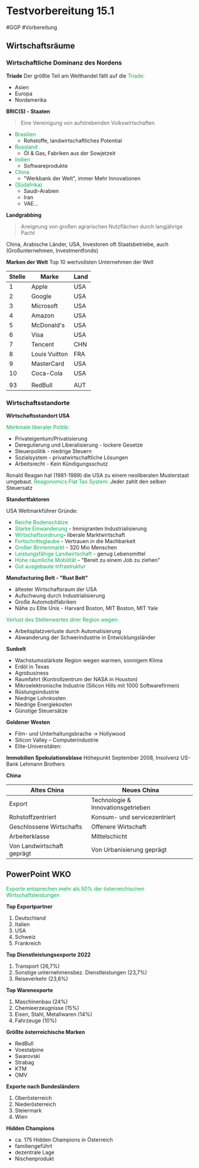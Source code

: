 # Testvorbereitung 15.1
#GGP #Vorbereitung 

## Wirtschaftsräume

### Wirtschaftliche Dominanz des Nordens

**Triade**
Der größte Teil am Welthandel fällt auf die <span style="color:#00b050">Triade:</span>
- Asien
- Europa
- Nordamerika

**BRIC(S) - Staaten**

>Eine Vereinigung von aufstrebenden Volkswirtschaften

- <span style="color:#00b050">Brasilien</span>
	- Rohstoffe, landwirtschaftliches Potential
- <span style="color:#00b050">Russland</span>
	- Öl & Gas, Fabriken aus der Sowjetzeit
- <span style="color:#00b050">Indien</span>
	- Softwareprodukte
- <span style="color:#00b050">China</span>
	- "Werkbank der Welt", immer Mehr Innovationen
- <span style="color:#00b050">(Südafrika)</span>
	- Saudi-Arabien
	- Iran
	- VAE...


**Landgrabbing**
 >Aneignung von großen agrarischen Nutzflächen durch langjährige Pacht

China, Arabische Länder, USA,
Investoren oft Staatsbetriebe, auch (Großunternehmen, Investmentfonds)

**Marken der Welt**
Top 10 wertvollsten Unternehmen der Welt

| **Stelle** | **Marke** | **Land** |
| ---- | ---- | ---- |
| 1 | Apple | USA |
| 2 | Google | USA |
| 3 | Microsoft | USA |
| 4 | Amazon | USA |
| 5 | McDonald's | USA |
| 6 | Visa | USA |
| 7 | Tencent | CHN |
| 8 | Louis Vuitton | FRA |
| 9 | MasterCard | USA |
| 10 | Coca-Cola | USA |
|  |  |  |
| 93 | RedBull | AUT |
### Wirtschaftsstandorte

**Wirtschaftsstandort USA**

<span style="color:#00b050">Merkmale liberaler Politik:</span>
- Privateigentum/Privatisierung
- Deregulierung und Liberalisierung - lockere Gesetze
- Steuerpolitik - niedrige Steuern
- Sozialsystem - privatwirtschaftliche Lösungen 
- Arbeitsrecht - Kein Kündigungsschutz

Ronald Reagan hat (1981-1989) die USA zu einem neoliberalen Musterstaat umgebaut. <span style="color:#00b050">Reagonomics</span> 
<span style="color:#00b050">Flat Tax System:</span> Jeder zahlt den selben Steuersatz

**Standortfaktoren**

USA Weltmarkführer Gründe:
- <span style="color:#00b050">Reiche Bodenschätze</span>
- <span style="color:#00b050">Starke Einwanderung</span> - Immigranten Industrialisierung
- <span style="color:#00b050">Wirtschaftsordnung</span>- liberale Marktwirtschaft
- <span style="color:#00b050">Fortschrittsglaube</span> - Vertrauen in die Machbarkeit
- <span style="color:#00b050">Großer Binnenmarkt</span> - 320 Mio Menschen
- <span style="color:#00b050">Leistungsfähige Landwirtschaft</span> - genug Lebensmittel
- <span style="color:#00b050">Hohe räumliche Mobilität</span> - "Bereit zu einem Job zu ziehen"
- <span style="color:#00b050">Gut ausgebaute Infrastruktur</span>

**Manufacturing Belt - "Rust Belt"**
- ältester Wirtschaftsraum der USA
- Aufschwung durch Industrialisierung
- Große Automobilfabriken
- Nähe zu Elite Unis - Harvard Boston, MIT Boston, MIT Yale

<span style="color:#00b050">Verlust des Stellenwertes direr Region wegen:</span>
- Arbeitsplatzverluste durch Automatisierung
- Abwanderung der Schwerindustrie in Entwicklungsländer

**Sunbelt**
- Wachstumsstärkste Region wegen warmen, sonnigem Klima
- Erdöl in Texas
- Agrobusiness
- Raumfahrt (Kontrollzentrum der NASA in Houston)
- Mikroelektronische Industrie (Silicon Hills mit 1000 Softwarefirmen)
- Rüstungsindustrie
- Niedrige Lohnkosten
- Niedrige Energiekosten
- Günstige Steuersätze

**Goldener Westen**
- Film- und Unterhaltungsbrache → Hollywood
- Silicon Valley – Computerindustrie
- Elite-Universitäten:

**Immobilien Spekulationsblase**
Höhepunkt September 2008, Insolvenz US-Bank Lehmann Brothers

**China**

| **Altes China** | **Neues China** |
| ---- | ---- |
| Export | Technologie & Innovationsgetrieben |
| Rohstoffzentriert | Konsum- und servicezentriert |
| Geschlossene Wirtschafts | Offenere Wirtschaft |
| Arbeiterklasse | Mittelschicht |
| Von Landwirtschaft geprägt | Von Urbanisierung geprägt |
## PowerPoint WKO

<span style="color:#00b050">Exporte entsprechen mehr als 50% der österreichischen Wirtschaftsleistungen</span>

**Top Exportpartner**
1. Deutschland
2. Italien
3. USA
4. Schweiz 
5. Frankreich

**Top Dienstleistungsexporte 2022**
1. Transport (26,7%)
2. Sonstige unternehmensbez. Dienstleistungen (23,7%)
3. Reiseverkehr (23,6%)

**Top Warenexporte**
1. Maschinenbau (24%)
2. Chemieerzeugnisse (15%)
3. Eisen, Stahl, Metallwaren (14%)
4. Fahrzeuge (10%)

**Größte österreichische Marken**
- RedBull
- Voestalpine
- Swarovski
- Strabag
- KTM
- OMV

**Exporte nach Bundesländern**
1. Oberösterreich
2. Niederösterreich
3. Steiermark
4. Wien

**Hidden Champions**
- ca. 175 Hidden Champions in Österreich
- familiengeführt
- dezentrale Lage
- Nischenprodukt